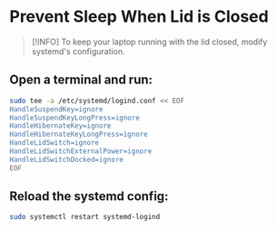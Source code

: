 # Prevent Sleep When Lid is Closed

> [!INFO]
> To keep your laptop running with the lid closed, modify systemd's configuration.

## Open a terminal and run:

```bash
sudo tee -a /etc/systemd/logind.conf << EOF
HandleSuspendKey=ignore
HandleSuspendKeyLongPress=ignore
HandleHibernateKey=ignore
HandleHibernateKeyLongPress=ignore
HandleLidSwitch=ignore
HandleLidSwitchExternalPower=ignore
HandleLidSwitchDocked=ignore
EOF
```

## Reload the systemd config:

```bash
sudo systemctl restart systemd-logind
```
